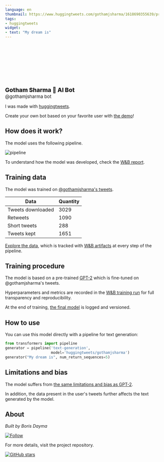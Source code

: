 ```yaml
---
language: en
thumbnail: https://www.huggingtweets.com/gothamjsharma/1618690355639/predictions.png
tags:
- huggingtweets
widget:
- text: "My dream is"
---
```


<div>
<div style="width: 132px; height:132px; border-radius: 50%; background-size: cover; background-image: url('https://pbs.twimg.com/profile_images/1319494401991856128/Rvgatmap_400x400.jpg')">
</div>
<div style="margin-top: 8px; font-size: 19px; font-weight: 800">Gotham Sharma 🤖 AI Bot </div>
<div style="font-size: 15px">@gothamjsharma bot</div>
</div>

I was made with [huggingtweets](https://github.com/borisdayma/huggingtweets).

Create your own bot based on your favorite user with [the demo](https://colab.research.google.com/github/borisdayma/huggingtweets/blob/master/huggingtweets-demo.ipynb)!

## How does it work?

The model uses the following pipeline.

![pipeline](https://github.com/borisdayma/huggingtweets/blob/master/img/pipeline.png?raw=true)

To understand how the model was developed, check the [W&B report](https://wandb.ai/wandb/huggingtweets/reports/HuggingTweets-Train-a-Model-to-Generate-Tweets--VmlldzoxMTY5MjI).

## Training data

The model was trained on [@gothamjsharma's tweets](https://twitter.com/gothamjsharma).

| Data | Quantity |
| --- | --- |
| Tweets downloaded | 3029 |
| Retweets | 1090 |
| Short tweets | 288 |
| Tweets kept | 1651 |

[Explore the data](https://wandb.ai/wandb/huggingtweets/runs/3d2w4exv/artifacts), which is tracked with [W&B artifacts](https://docs.wandb.com/artifacts) at every step of the pipeline.

## Training procedure

The model is based on a pre-trained [GPT-2](https://huggingface.co/gpt2) which is fine-tuned on @gothamjsharma's tweets.

Hyperparameters and metrics are recorded in the [W&B training run](https://wandb.ai/wandb/huggingtweets/runs/17mzwxqx) for full transparency and reproducibility.

At the end of training, [the final model](https://wandb.ai/wandb/huggingtweets/runs/17mzwxqx/artifacts) is logged and versioned.

## How to use

You can use this model directly with a pipeline for text generation:

```python
from transformers import pipeline
generator = pipeline('text-generation',
                     model='huggingtweets/gothamjsharma')
generator("My dream is", num_return_sequences=5)
```

## Limitations and bias

The model suffers from [the same limitations and bias as GPT-2](https://huggingface.co/gpt2#limitations-and-bias).

In addition, the data present in the user's tweets further affects the text generated by the model.

## About

*Built by Boris Dayma*

[![Follow](https://img.shields.io/twitter/follow/borisdayma?style=social)](https://twitter.com/intent/follow?screen_name=borisdayma)

For more details, visit the project repository.

[![GitHub stars](https://img.shields.io/github/stars/borisdayma/huggingtweets?style=social)](https://github.com/borisdayma/huggingtweets)
